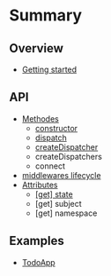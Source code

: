 # Summary

## Overview

* [Getting started](README.md)

## API

* [Methodes](methods.md)
  * [constructor](constructor.md)
  * [dispatch](dispatch.md)
  * [createDispatcher](createdispatcher.md)
  * createDispatchers
  * connect
* [middlewares lifecycle](middlewares-lifecycle.md)
* [Attributes](attributes.md)
  * [\[get\] state](attributes/read-only-state.md)
  * \[get\] subject
  * \[get\] namespace

## Examples

* [TodoApp](examples/todoapp.md)

